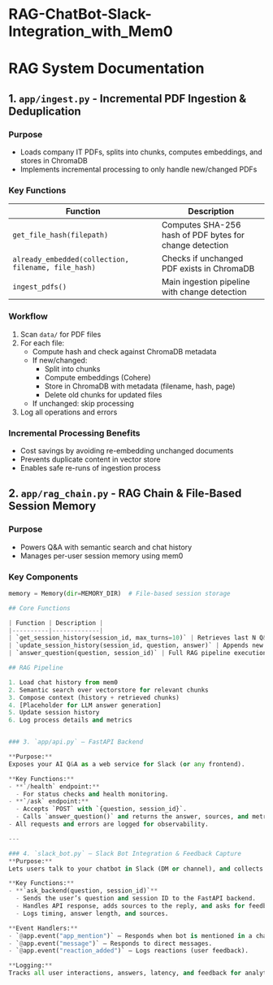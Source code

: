 # RAG-ChatBot-Slack-Integration_with_Mem0

# RAG System Documentation

## 1. `app/ingest.py` - Incremental PDF Ingestion & Deduplication

### Purpose
- Loads company IT PDFs, splits into chunks, computes embeddings, and stores in ChromaDB
- Implements incremental processing to only handle new/changed PDFs

### Key Functions
| Function | Description |
|----------|-------------|
| `get_file_hash(filepath)` | Computes SHA-256 hash of PDF bytes for change detection |
| `already_embedded(collection, filename, file_hash)` | Checks if unchanged PDF exists in ChromaDB |
| `ingest_pdfs()` | Main ingestion pipeline with change detection |

### Workflow
1. Scan `data/` for PDF files
2. For each file:
   - Compute hash and check against ChromaDB metadata
   - If new/changed:
     - Split into chunks
     - Compute embeddings (Cohere)
     - Store in ChromaDB with metadata (filename, hash, page)
     - Delete old chunks for updated files
   - If unchanged: skip processing
3. Log all operations and errors

### Incremental Processing Benefits
- Cost savings by avoiding re-embedding unchanged documents
- Prevents duplicate content in vector store
- Enables safe re-runs of ingestion process

## 2. `app/rag_chain.py` - RAG Chain & File-Based Session Memory

### Purpose
- Powers Q&A with semantic search and chat history
- Manages per-user session memory using mem0

### Key Components
```python
memory = Memory(dir=MEMORY_DIR)  # File-based session storage

## Core Functions

| Function | Description |
|----------|-------------|
| `get_session_history(session_id, max_turns=10)` | Retrieves last N Q&A pairs for context |
| `update_session_history(session_id, question, answer)` | Appends new interaction to history |
| `answer_question(question, session_id)` | Full RAG pipeline execution |

## RAG Pipeline

1. Load chat history from mem0
2. Semantic search over vectorstore for relevant chunks
3. Compose context (history + retrieved chunks)
4. [Placeholder for LLM answer generation]
5. Update session history
6. Log process details and metrics


### 3. `app/api.py` — FastAPI Backend  

**Purpose:**  
Exposes your AI Q&A as a web service for Slack (or any frontend).  

**Key Functions:**  
- **`/health` endpoint:**  
  - For status checks and health monitoring.  
- **`/ask` endpoint:**  
  - Accepts `POST` with `{question, session_id}`.  
  - Calls `answer_question()` and returns the answer, sources, and metrics.  
- All requests and errors are logged for observability.  

---

### 4. `slack_bot.py` — Slack Bot Integration & Feedback Capture  
**Purpose:**  
Lets users talk to your chatbot in Slack (DM or channel), and collects user feedback via emoji reactions.  

**Key Functions:**  
- **`ask_backend(question, session_id)`**  
  - Sends the user’s question and session ID to the FastAPI backend.  
  - Handles API response, adds sources to the reply, and asks for feedback (`👍`/`👎`).  
  - Logs timing, answer length, and sources.  

**Event Handlers:**  
- `@app.event("app_mention")` — Responds when bot is mentioned in a channel.  
- `@app.event("message")` — Responds to direct messages.  
- `@app.event("reaction_added")` — Logs reactions (user feedback).  

**Logging:**  
Tracks all user interactions, answers, latency, and feedback for analytics.  
